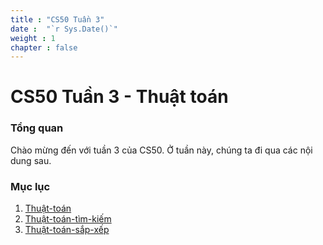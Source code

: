 ```yaml
---
title : "CS50 Tuần 3"
date :  "`r Sys.Date()`" 
weight : 1 
chapter : false
---
```

# CS50 Tuần 3 - Thuật toán

### Tổng quan
Chào mừng đến với tuần 3 của CS50. Ở tuần này, chúng ta đi qua các nội dung sau.

### Mục lục
 1. [Thuật-toán](1-Algorithms/)
 2. [Thuật-toán-tìm-kiếm](2-Searching-algorithms/)
 3. [Thuật-toán-sắp-xếp](3-Sorting-algorithms/)
